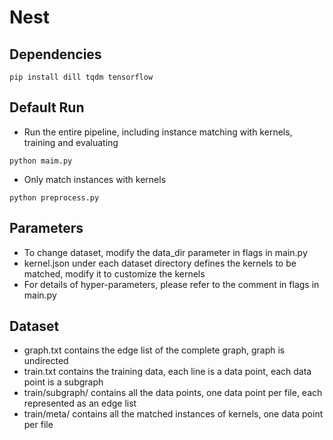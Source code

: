 # Nest

## Dependencies
```
pip install dill tqdm tensorflow
```

## Default Run
- Run the entire pipeline, including instance matching with kernels, training and evaluating 
```
python maim.py
```
- Only match instances with kernels
```
python preprocess.py
```

## Parameters
- To change dataset, modify the data_dir parameter in flags in main.py
- kernel.json under each dataset directory defines the kernels to be matched, modify it to customize the kernels
- For details of hyper-parameters, please refer to the comment in flags in main.py


## Dataset
- graph.txt contains the edge list of the complete graph, graph is undirected
- train.txt contains the training data, each line is a data point, each data point is a subgraph
- train/subgraph/ contains all the data points, one data point per file, each represented as an edge list
- train/meta/ contains all the matched instances of kernels, one data point per file
